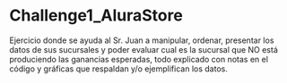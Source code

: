 # Challenge1_AluraStore
Ejercicio donde se ayuda al Sr. Juan a manipular, ordenar, presentar los datos de sus sucursales y poder evaluar cual es la sucursal que NO está produciendo las ganancias esperadas, todo explicado con notas en el código y gráficas que respaldan y/o ejemplifican los datos.
